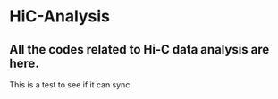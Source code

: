 # HiC-Analysis
## All the codes related to Hi-C data analysis are here. 
This is a test to see if it can sync
